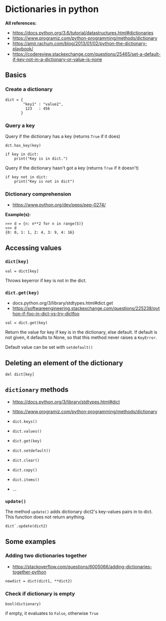 # Dictionaries in python


**All references:**
- https://docs.python.org/3.6/tutorial/datastructures.html#dictionaries
- https://www.programiz.com/python-programming/methods/dictionary
- https://amir.rachum.com/blog/2013/01/02/python-the-dictionary-playbook/
- https://codereview.stackexchange.com/questions/25465/set-a-default-if-key-not-in-a-dictionary-or-value-is-none


## Basics


### Create a dictionary

~~~~
dict = {
        "key1" : "value2",
         123   : 456
       }
~~~~



### Query a key

Query if the dictionary has a key
(returns `True` if it does)

~~~~
dct.has_key(key)
~~~~

~~~~
if key in dict:
    print("Key is in dict.")
~~~~

Query if the dictionary hasn't got a key
(returns `True` if it doesn't)

~~~~
if key not in dict:
    print("Key is not in dict")
~~~~


### Dictionary comprehension

- https://www.python.org/dev/peps/pep-0274/


**Example(s):**

~~~~
>>> d = {n: n**2 for n in range(5)}
>>> d
{0: 0, 1: 1, 2: 4, 3: 9, 4: 16} 
~~~~


## Accessing values

### `dict[key]`

~~~~
val = dict[key]
~~~~

Throws keyerror if key is not in the dict.

### `dict.get(key)`

- docs.python.org/3/library/stdtypes.html#dict.get
- https://softwareengineering.stackexchange.com/questions/225238/python-if-foo-in-dict-vs-try-dictfoo


~~~~
val = dict.get(key)
~~~~

Return the value for key if key is in the dictionary, else default. If default is not given, it
defaults to None, so that this method never raises a `KeyError`.

Default value can be set with `setdefault()`


## Deleting an element of the dictionary

~~~~
del dict[key]
~~~~


## `dictionary` methods

- https://docs.python.org/3/library/stdtypes.html#dict
- https://www.programiz.com/python-programming/methods/dictionary

- `dict.keys()`
- `dict.values()`
- `dict.get(key)`
- `dict.setdefault()`
- `dict.clear()`
- `dict.copy()`
- `dict.items()`
- ...


### `update()`

The method `update()` adds dictionary dict2's key-values pairs in to dict. This function does not
return anything.

~~~~
dict`.update(dict2)
~~~~


## Some examples

### Adding two dictionaries together

- https://stackoverflow.com/questions/6005066/adding-dictionaries-together-python

~~~~
newdict = dict(dict1, **dict2)
~~~~

### Check if dictionary is empty

~~~~
bool(dictionary)
~~~~

if empty, it evaluates to `False`, otherwise `True`


